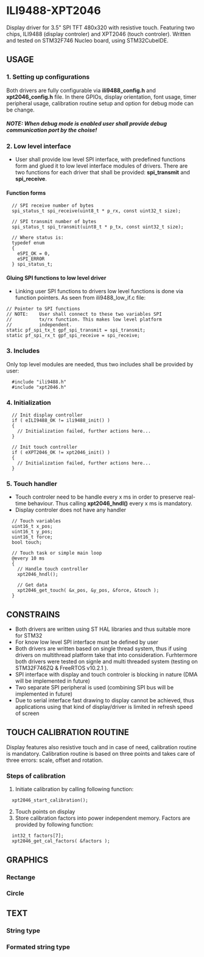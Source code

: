 # ILI9488-XPT2046
Display driver for 3.5" SPI TFT 480x320 with resistive touch. Featuring two chips, ILI9488 (display controler) and XPT2046 (touch controler). Written and tested on STM32F746 Nucleo board, using STM32CubeIDE. 

## USAGE
### 1. Setting up configurations
Both drivers are fully configurable via **ili9488_config.h** and **xpt2046_config.h** file. In there GPIOs, display orientation, font usage, timer peripheral usage, calibration routine    setup and option for debug mode can be change.

##### NOTE: When debug mode is enabled user shall provide debug communication port by the choise!

### 2. Low level interface
- User shall provide low level SPI interface, with predefined functions form and glued it to low level interface modules of drivers. There are two functions for each driver that shall be provided: **spi_transmit** and **spi_receive**.

#### Function forms
```
  // SPI receive number of bytes
  spi_status_t spi_receive(uint8_t * p_rx, const uint32_t size);
  
  // SPI transmit number of bytes
  spi_status_t spi_transmit(uint8_t * p_tx, const uint32_t size);
  
  // Where status is:
  typedef enum
  {
    eSPI_OK = 0,
    eSPI_ERROR
  } spi_status_t;
```

#### Gluing SPI functions to low level driver
- Linking user SPI functions to drivers low level functions is done via function pointers. As seen from ili9488_low_if.c file:
```
// Pointer to SPI functions
// NOTE: 	User shall connect to these two variables SPI
//			tx/rx function. This makes low level platform
//			independent.
static pf_spi_tx_t gpf_spi_transmit = spi_transmit;
static pf_spi_rx_t gpf_spi_receive = spi_receive;
```

### 3. Includes
  Only top level modules are needed, thus two includes shall be provided by user:
```
  #include "ili9488.h"
  #include "xpt2046.h"
```

### 4. Initialization

```
  // Init display controller
  if ( eILI9488_OK != ili9488_init() )
  { 
    // Initialization failed, further actions here...
  }

  // Init touch controller
  if ( eXPT2046_OK != xpt2046_init() )
  {
    // Initialization failed, further actions here...
  }
```

### 5. Touch handler
- Touch controler need to be handle every x ms in order to preserve real-time behaviour. Thus calling **xpt2046_hndl()** every x ms is mandatory.
- Display controler does not have any handler

```
  // Touch variables
  uint16_t x_pos;
  uint16_t y_pos;
  uint16_t force;
  bool touch;

  // Touch task or simple main loop
  @every 10 ms
  {
    // Handle touch controller
    xpt2046_hndl();

    // Get data
    xpt2046_get_touch( &x_pos, &y_pos, &force, &touch );
  }
```


## CONSTRAINS
- Both drivers are written using ST HAL libraries and thus suitable more for STM32
- For know low level SPI interface must be defined by user
- Both drivers are written based on single thread system, thus if using drivers on multithread platform take that into consideration. Furhtermore both drivers were tested on signle and multi threaded system (testing on STM32F746ZQ & FreeRTOS v10.2.1 ).
- SPI interface with display and touch controler is blocking in nature (DMA will be implemented in future)
- Two separate SPI peripheral is used (combining SPI bus will be implemented in future)
- Due to serial interface fast drawing to display cannot be achieved, thus applications using that kind of display/driver is limited in refresh speed of screen



## TOUCH CALIBRATION ROUTINE
Display features also resistive touch and in case of need, calibration routine is mandatory. 
Calibration routine is based on three points and takes care of three errors: scale, offset and rotation. 
### Steps of calibration
1. Initiate calibration by calling following function:
```
  xpt2046_start_calibration();
```
2. Touch points on display 
3. Store calibration factors into power independent memory. Factors are provided by following function:
```
  int32_t factors[7];
  xpt2046_get_cal_factors( &factors );
```


## GRAPHICS

### Rectange

### Circle

## TEXT

### String type

### Formated string type




